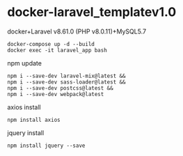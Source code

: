 # docker-laravel_templatev1.0
docker+Laravel v8.61.0 (PHP v8.0.11)+MySQL5.7

```
docker-compose up -d --build
docker exec -it laravel_app bash
```

npm update

```
npm i --save-dev laravel-mix@latest && 
npm i --save-dev sass-loader@latest && 
npm i --save-dev postcss@latest && 
npm i --save-dev webpack@latest
```

axios install
```
npm install axios
```

jquery install

```
npm install jquery --save
```
